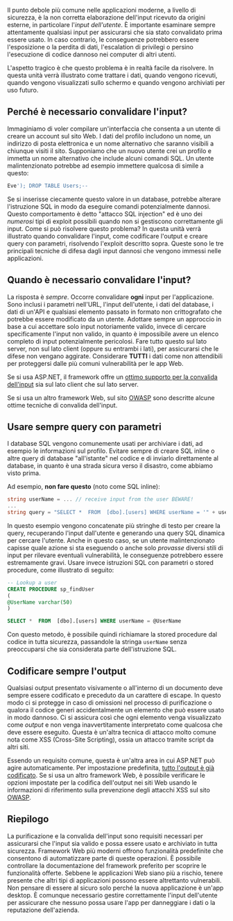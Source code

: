 Il punto debole più comune nelle applicazioni moderne, a livello di sicurezza, è la non corretta elaborazione dell'input ricevuto da origini esterne, in particolare l'_input dell'utente_. È importante esaminare sempre attentamente qualsiasi input per assicurarsi che sia stato convalidato prima essere usato. In caso contrario, le conseguenze potrebbero essere l'esposizione o la perdita di dati, l'escalation di privilegi o persino l'esecuzione di codice dannoso nei computer di altri utenti.

L'aspetto tragico è che questo problema è in realtà facile da risolvere. In questa unità verrà illustrato come trattare i dati, quando vengono ricevuti, quando vengono visualizzati sullo schermo e quando vengono archiviati per uso futuro.

## <a name="why-do-we-need-to-validate-our-input"></a>Perché è necessario convalidare l'input?

Immaginiamo di voler compilare un'interfaccia che consenta a un utente di creare un account sul sito Web. I dati del profilo includono un nome, un indirizzo di posta elettronica e un nome alternativo che saranno visibili a chiunque visiti il sito. Supponiamo che un nuovo utente crei un profilo e immetta un nome alternativo che include alcuni comandi SQL. Un utente malintenzionato potrebbe ad esempio immettere qualcosa di simile a questo:

```sql
Eve'); DROP TABLE Users;--
```

Se si inserisse ciecamente questo valore in un database, potrebbe alterare l'istruzione SQL in modo da eseguire comandi potenzialmente dannosi. Questo comportamento è detto "attacco SQL injection" ed è uno dei _numerosi_ tipi di exploit possibili quando non si gestiscono correttamente gli input. Come si può risolvere questo problema? In questa unità verrà illustrato quando convalidare l'input, come codificare l'output e creare query con parametri, risolvendo l'exploit descritto sopra. Queste sono le tre principali tecniche di difesa dagli input dannosi che vengono immessi nelle applicazioni.

## <a name="when-do-i-need-to-validate-input"></a>Quando è necessario convalidare l'input?

La risposta è _sempre_. Occorre convalidare **ogni** input per l'applicazione. Sono inclusi i parametri nell'URL, l'input dell'utente, i dati del database, i dati di un'API e qualsiasi elemento passato in formato non crittografato che potrebbe essere modificato da un utente. Adottare sempre un approccio in base a cui accettare solo input notoriamente valido, invece di cercare specificamente l'input non valido, in quanto è impossibile avere un elenco completo di input potenzialmente pericolosi.  Fare tutto questo sul lato server, non sul lato client (oppure su entrambi i lati), per assicurarsi che le difese non vengano aggirate. Considerare **TUTTI** i dati come non attendibili per proteggersi dalle più comuni vulnerabilità per le app Web.

Se si usa ASP.NET, il framework offre un [ottimo supporto per la convalida dell'input](https://docs.microsoft.com/aspnet/web-pages/overview/ui-layouts-and-themes/validating-user-input-in-aspnet-web-pages-sites) sia sul lato client che sul lato server.

Se si usa un altro framework Web, sul sito [OWASP](https://www.owasp.org/index.php/Input_Validation_Cheat_Sheet) sono descritte alcune ottime tecniche di convalida dell'input.


## <a name="always-use-parameterized-queries"></a>Usare sempre query con parametri

I database SQL vengono comunemente usati per archiviare i dati, ad esempio le informazioni sul profilo.  Evitare sempre di creare SQL inline o altre query di database "all'istante" nel codice e di inviarlo direttamente al database, in quanto è una strada sicura verso il disastro, come abbiamo visto prima.

Ad esempio, **non fare questo** (noto come SQL inline):

```csharp
string userName = ... // receive input from the user BEWARE!
...
string query = "SELECT *  FROM  [dbo].[users] WHERE userName = '" + userName + "'";
```

In questo esempio vengono concatenate più stringhe di testo per creare la query, recuperando l'input dall'utente e generando una query SQL dinamica per cercare l'utente. Anche in questo caso, se un utente malintenzionato capisse quale azione si sta eseguendo o anche solo _provasse_ diversi stili di input per rilevare eventuali vulnerabilità, le conseguenze potrebbero essere estremamente gravi. Usare invece istruzioni SQL con parametri o stored procedure, come illustrato di seguito:

```sql
-- Lookup a user
CREATE PROCEDURE sp_findUser
(
@UserName varchar(50)
)

SELECT *  FROM  [dbo].[users] WHERE userName = @UserName
```

Con questo metodo, è possibile quindi richiamare la stored procedure dal codice in tutta sicurezza, passandole la stringa `userName` senza preoccuparsi che sia considerata parte dell'istruzione SQL.

## <a name="always-encode-your-output"></a>Codificare sempre l'output

Qualsiasi output presentato visivamente o all'interno di un documento deve sempre essere codificato e preceduto da un carattere di escape. In questo modo ci si protegge in caso di omissioni nel processo di purificazione o qualora il codice generi accidentalmente un elemento che può essere usato in modo dannoso. Ci si assicura così che ogni elemento venga visualizzato come _output_ e non venga inavvertitamente interpretato come qualcosa che deve essere eseguito. Questa è un'altra tecnica di attacco molto comune nota come XSS (Cross-Site Scripting), ossia un attacco tramite script da altri siti.

Essendo un requisito comune, questa è un'altra area in cui ASP.NET può agire automaticamente. Per impostazione predefinita, [tutto l'output è già codificato](https://docs.microsoft.com/aspnet/core/security/cross-site-scripting?view=aspnetcore-2.1). Se si usa un altro framework Web, è possibile verificare le opzioni impostate per la codifica dell'output nei siti Web usando le informazioni di riferimento sulla prevenzione degli attacchi XSS sul sito [OWASP](https://www.owasp.org/index.php/XSS_(Cross_Site_Scripting)_Prevention_Cheat_Sheet).

## <a name="summary"></a>Riepilogo

La purificazione e la convalida dell'input sono requisiti necessari per assicurarsi che l'input sia valido e possa essere usato e archiviato in tutta sicurezza. Framework Web più moderni offrono funzionalità predefinite che consentono di automatizzare parte di queste operazioni. È possibile controllare la documentazione del framework preferito per scoprire le funzionalità offerte. Sebbene le applicazioni Web siano più a rischio, tenere presente che altri tipi di applicazioni possono essere altrettanto vulnerabili. Non pensare di essere al sicuro solo perché la nuova applicazione è un'app desktop. È comunque necessario gestire correttamente l'input dell'utente per assicurare che nessuno possa usare l'app per danneggiare i dati o la reputazione dell'azienda.